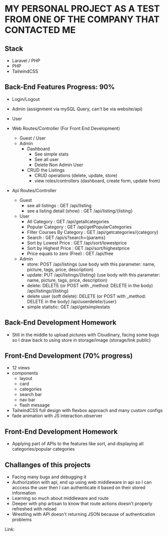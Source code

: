 # MY PERSONAL PROJECT AS A TEST FROM ONE OF THE COMPANY THAT CONTACTED ME

## Stack
* Laravel / PHP
* PHP
* TailwindCSS

## Back-End Features Progress: 90%
* Login/Logout
* Admin (assignment via mySQL Query, can't be via website/api)
* User
* Web Routes/Controller (For Front End Development)
    * Guest / User
    * Admin
        * Dashboard
            * See simple stats
            * See all user
            * Delete Non Admin User
        * CRUD the Listings
            * CRUD operations (delete, update, store)
            * view roles/controllers (dashboard, create form, update from)

* Api Routes/Controller
    * Guest
        * see all listings : GET /api/listing
        * see a listing detail (show) : GET /api/listing/{listing}
    * User
        * All Category : GET /api/getallcategories
        * Popular Category : GET /api/getPopularCategories
        * Filter Courses By Category : GET /api/getcategories/{category}
        * Search : GET /api/s?search={params}
        * Sort by Lowest Price : GET /api/sort/lowestprice
        * Sort by Highest Price : GET /api/sort/highestprice
        * Price equals to zero (Free) : GET /api/free
    * Admin
        * store: POST /api/listings (use body with this parameter: name, picture, tags, price, description)
        * update: PUT /api/listings/{listing} (use body with this parameter: name, picture, tags, price, description)
        * delete: DELETE (or POST with _method: DELETE in the body) /api/listings/{listing}
        * delete user (soft delete): DELETE (or POST with _method: DELETE in the body) /api/userdelete/{user}
        * simple statistic: GET /api/getsimplestats

## Back-End Development Homework
* Still in the middle to upload pictures with Cloudinary, facing some bugs so I draw back to using store in storage/image (storage/link public)

## Front-End Development (70% progress)
* 12 views 
* components
    * layout
    * card
    * categories
    * search bar
    * nav bar
    * flash message
* TailwindCSS full design with flexbox approach and many custom configs
* fade animation with JS interaction.observer

## Front-End Development Homework
* Applying part of APIs to the features like sort, and displaying all categories/popular categories

## Challanges of this projects
* Facing many bugs and debugging it
* Authorization with api, end up using web middleware in api so I can acccess the user then I can authenticate it based on their stored information
* Learning so much about middleware and route
* Deeper with php artisan to know that route actions doesn't properly refreshed with reload
* Wrestling with API doesn't returning JSON because of authentication problems

Link: 
